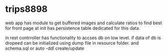 # trips8898
web app has module to get buffered images and calculate ratios to find best for front page at init
has persistence table dedicated for this data.

in rest contrroller has functionality to accses db on low level.
if data of db is dropeed can be initialized using dump file in resource folder.
and schema.sql
or auto -ddl create/update
